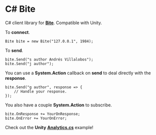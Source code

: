 # C# Bite

C# client library for [**Bite**](https://github.com/alvivar/bite). Compatible
with Unity.

To **connect**.

    Bite bite = new Bite("127.0.0.1", 1984);

To **send**.

    bite.Send("s author Andrés Villalobos");
    bite.Send("j author");

You can use a **System.Action<string>** callback on **send** to deal directly
with the **response**.

    bite.Send("g author", response => {
        // Handle your response.
    });

You also have a couple **System.Action<string>** to subscribe.

    bite.OnResponse += YourOnResponse;
    bite.OnError += YourOnError;

Check out the **Unity** [**Analytics.cs**](https://github.com/alvivar/bite/blob/master/.csharp/Analytics.cs) example!
